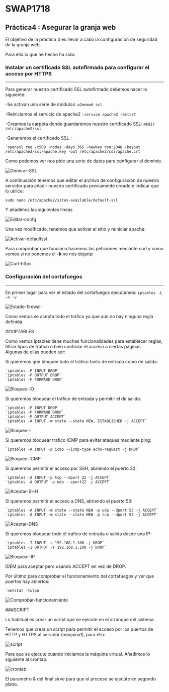 # SWAP1718
## **Práctica4 : Asegurar la granja web**    

El objetivo de la práctica 4 es llevar a cabo la configuración de seguridad de la granja web.     

Para ello lo que he hecho ha sido: 

### Instalar un certificado SSL autofirmado para configurar el acceso por HTTPS
***

Para generar nuestro certificado SSL autofirmado debemos hacer lo siguiente:    

-Se activan una serie de módulos: `a2enmod ssl`

-Reiniciamos el servicio de apache2 : `service apache2 restart`

-Creamos la carpeta donde guardaremos nuestro certificado SSL: `mkdir /etc/apache2/ssl`

-Generamos el certificado SSL :    

	`openssl req -x509 -nodes -days 365 -newkey rsa:2048 -keyout /etc/apache2/ssl/apache.key -out /etc/apache2/ssl/apache.crt`


Como podemos ver nos pide una serie de datos para configurar el dominio.

![Generar-SSL](imagenes/generar-SSL.png)

A continuación tenemos que editar el archivo de configuración de nuestro servidor para añadir nuestro certificado previamente
creado e indicar que lo utilice:

`sudo nano /etc/apache2/sites-available/default-ssl`

Y añadimos las siguientes líneas

![Editar-confg](imagenes/default-ssl.png)

Una vez modificado, tenemos que activar el sitio y reiniciar apache:

![Activar-defaultssl](imagenes/activar-sitio.png)

Para comprobar que funciona hacemos las peticiones mediante curl y como vemos si no ponemos el **-k** no nos dejaría:

![Curl-https](imagenes/curl-https.png)


### Configuración del cortafuegos
***

En primer lugar para ver el estado del cortafuegos ejecutamos: `iptables -L -n -v`

![Estado-firewall](imagenes/estado-firewall.png)

Como vemos se acepta todo el tráfico ya que aún no hay ninguna regla definida.    

###IPTABLES

Como vemos iptables tiene muchas funcionalidades para establecer reglas, filtrar tipos de tráfico o bien controlar el acceso a ciertas páginas.    
Algunas de ellas pueden ser:


Si queremos que bloquee todo el tráfico tanto de entrada como de salida:

	`iptables -P INPUT DROP`
	`iptables -P OUTPUT DROP`
	`iptables -P FORWARD DROP`
	
![Bloqueo-IO](imagenes/bloqueo-io.png)

Si queremos bloquear el tráfico de entrada y permitir el de salida:

	`iptables -P INPUT DROP`
	`iptables -P FORWARD DROP`
	`iptables -P OUTPUT ACCEPT`
	`iptables -A INPUT -m state --state NEW, ESTABLISHED -j ACCEPT`

![Bloqueo-I](imagenes/bloqueo-i.png)

Si queremos bloquear trafico ICMP para evitar ataques mediante ping:

	`iptables -A INPUT -p icmp --icmp-type echo-request -j DROP`

![Bloqueo-ICMP](imagenes/bloqueo-icmp.png)

Si queremos permitir el acceso por SSH, abriendo el puerto 22:

	`iptables -A INPUT -p tcp --dport 22 -j ACCEPT`
	`iptables -A OUTPUT -p udp --sport22 -j ACCEPT`

![Aceptar-SHH](imagenes/aceptar-ssh.png)

Si queremos permitir el acceso a DNS, abriendo el puerto 53:

	`iptables -A INPUT -m state --state NEW -p udp --dport 53 -j ACCEPT`
	`iptables -A INPUT -m state --state NEW -p tcp --dport 53 -j ACCEPT`

![Aceptar-DNS](imagenes/aceptar-dns.png)

Si queremos bloquear todo el tráfico de entrada o salida desde una IP:

	`iptables -I INPUT -s 192.168.1.100 -j DROP`
	`iptables -I OUTPUT -s 192.168.1.100 -j DROP`

![Bloquear-IP](imagenes/bloquear-ip.png)

IDEM para aceptar pero usando ACCEPT en vez de DROP.     


Por último para comprobar el funcionamiento del cortafuegos y ver que puertos hay abiertos:

	`netstat -tulpn`

![Comprobar-funcionamiento](imagenes/comprobar-funcionamiento.png)


###SCRIPT

Lo habitual es crear un script que se ejecute en el arranque del sistema.    

Tenemos que crear un script para permitir el acceso por los puertos de HTTP y HTTPS al servidor (máquina1), para ello:

![script](imagenes/script.png)

Para que se ejecute cuando iniciamos la máquina virtual. Añadimos lo siguiente al crontab:

![crontab](imagenes/crontab.png)

El parametro & del final sirve para que el proceso se ejecute en segundo plano.







	






